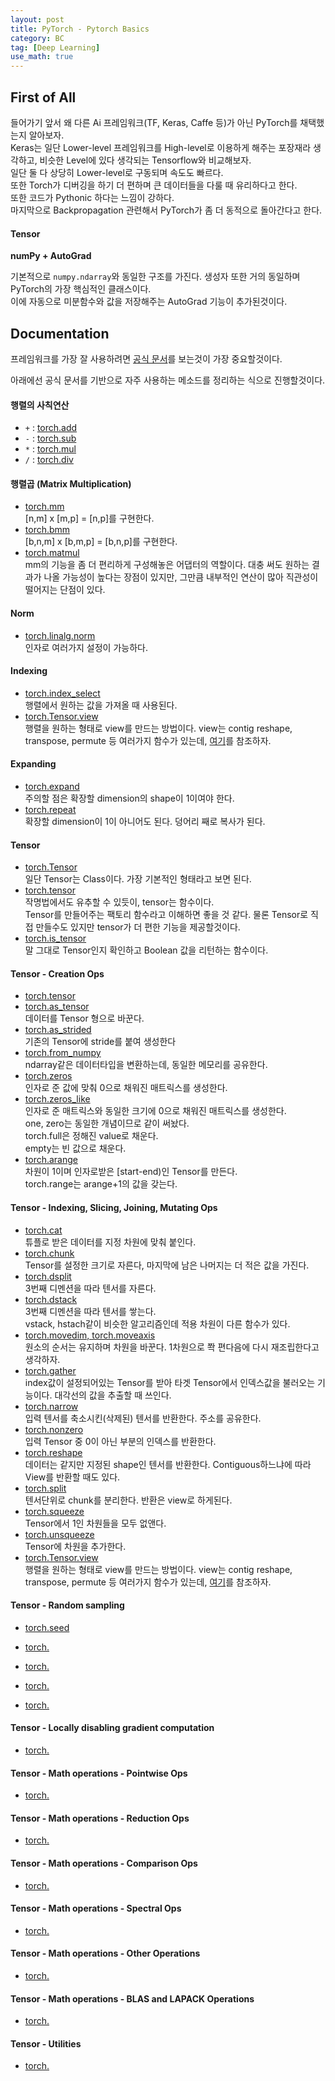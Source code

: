 ```yaml
---
layout: post
title: PyTorch - Pytorch Basics
category: BC
tag: [Deep Learning] 
use_math: true
---
```


## First of All  

들어가기 앞서 왜 다른 Ai 프레임워크(TF, Keras, Caffe 등)가 아닌 PyTorch를 채택했는지 알아보자.  
Keras는 일단 Lower-level 프레임워크를 High-level로 이용하게 해주는 포장재라 생각하고, 비슷한 Level에 있다 생각되는 Tensorflow와 비교해보자.  
일단 둘 다 상당히 Lower-level로 구동되며 속도도 빠르다.  
또한 Torch가 디버깅을 하기 더 편하며 큰 데이터들을 다룰 때 유리하다고 한다.  
또한 코드가 Pythonic 하다는 느낌이 강하다.  
마지막으로 Backpropagation 관련해서 PyTorch가 좀 더 동적으로 돌아간다고 한다.  

#### Tensor  

**numPy + AutoGrad**  

기본적으로 `numpy.ndarray`와 동일한 구조를 가진다. 생성자 또한 거의 동일하며 PyTorch의 가장 핵심적인 클래스이다.  
이에 자동으로 미분함수와 값을 저장해주는 AutoGrad 기능이 추가된것이다.  

## Documentation  

프레임워크를 가장 잘 사용하려면 [공식 문서](https://pytorch.org/docs/stable/index.html)를 보는것이 가장 중요할것이다.  

아래에선 공식 문서를 기반으로 자주 사용하는 메소드를 정리하는 식으로 진행할것이다.  

#### 행렬의 사칙연산  
- `+` : [torch.add](https://pytorch.org/docs/stable/generated/torch.add.html?highlight=add#torch.add)
- `-` : [torch.sub](https://pytorch.org/docs/stable/generated/torch.sub.html#torch.sub)
- `*` : [torch.mul](https://pytorch.org/docs/stable/generated/torch.mul.html?highlight=mul#torch.mul)
- `/` : [torch.div](https://pytorch.org/docs/stable/generated/torch.div.html?highlight=div#torch.div)

#### 행렬곱 (Matrix Multiplication)  

- [torch.mm](https://pytorch.org/docs/stable/generated/torch.mm.html?highlight=torch%20mm#torch.mm)    
    [n,m] x [m,p] = [n,p]를 구현한다.  
- [torch.bmm](https://pytorch.org/docs/stable/generated/torch.bmm.html?highlight=bmm#torch.bmm)  
    [b,n,m] x [b,m,p] = [b,n,p]를 구현한다.  
- [torch.matmul](https://pytorch.org/docs/stable/generated/torch.matmul.html?highlight=matmul#torch.matmul)  
    mm의 기능을 좀 더 편리하게 구성해놓은 어댑터의 역할이다. 대충 써도 원하는 결과가 나올 가능성이 높다는 장점이 있지만, 그만큼 내부적인 연산이 많아 직관성이 떨어지는 단점이 있다.  

#### Norm  

- [torch.linalg.norm](https://pytorch.org/docs/stable/generated/torch.linalg.norm.html)  
    인자로 여러가지 설정이 가능하다.  

#### Indexing  
- [torch.index_select](https://pytorch.org/docs/stable/generated/torch.index_select.html?highlight=index#torch.index_select)  
    행렬에서 원하는 값을 가져올 때 사용된다.  
- [torch.Tensor.view](https://pytorch.org/docs/stable/generated/torch.Tensor.view.html?highlight=view#torch.Tensor.view)  
    행렬을 원하는 형태로 view를 만드는 방법이다. view는 contig reshape, transpose, permute 등 여러가지 함수가 있는데, [여기](https://sanghyu.tistory.com/3)를 참조하자.    

#### Expanding  

- [torch.expand](https://pytorch.org/docs/stable/generated/torch.Tensor.expand.html?highlight=expand)  
    주의할 점은 확장할 dimension의 shape이 1이여야 한다.  
- [torch.repeat](https://pytorch.org/docs/stable/generated/torch.Tensor.repeat.html)  
    확장할 dimension이 1이 아니어도 된다. 덩어리 째로 복사가 된다.  

#### Tensor  

- [torch.Tensor](https://pytorch.org/docs/stable/tensors.html?highlight=tensor#torch.Tensor)  
    일단 Tensor는 Class이다. 가장 기본적인 형태라고 보면 된다.  
- [torch.tensor](https://pytorch.org/docs/stable/generated/torch.tensor.html?highlight=tensor#torch.tensor)  
    작명법에서도 유추할 수 있듯이, tensor는 함수이다.  
    Tensor를 만들어주는 팩토리 함수라고 이해하면 좋을 것 같다. 물론 Tensor로 직접 만들수도 있지만 tensor가 더 편한 기능을 제공할것이다.  
- [torch.is_tensor](https://pytorch.org/docs/stable/generated/torch.is_tensor.html#torch.is_tensor)  
    말 그대로 Tensor인지 확인하고 Boolean 값을 리턴하는 함수이다.  

#### Tensor - Creation Ops  
- [torch.tensor](https://pytorch.org/docs/stable/generated/torch.tensor.html?highlight=tensor#torch.tensor)  
- [torch.as_tensor](https://pytorch.org/docs/stable/generated/torch.as_tensor.html#torch.as_tensor)  
    데이터를 Tensor 형으로 바꾼다.  
- [torch.as_strided](https://pytorch.org/docs/stable/generated/torch.as_strided.html#torch.as_strided)  
    기존의 Tensor에 stride를 붙여 생성한다
- [torch.from_numpy](https://pytorch.org/docs/stable/generated/torch.from_numpy.html#torch.from_numpy)   
    ndarray같은 데이터타입을 변환하는데, 동일한 메모리를 공유한다.  
- [torch.zeros](https://pytorch.org/docs/stable/generated/torch.zeros.html#torch.zeros)  
    인자로 준 값에 맞춰 0으로 채워진 매트릭스를 생성한다. 
- [torch.zeros_like](https://pytorch.org/docs/stable/generated/torch.zeros_like.html#torch.zeros_like)  
    인자로 준 매트릭스와 동일한 크기에 0으로 채워진 매트릭스를 생성한다.  
    one, zero는 동일한 개념이므로 같이 써놨다.  
    torch.full은 정해진 value로 채운다.  
    empty는 빈 값으로 채운다.  
- [torch.arange](https://pytorch.org/docs/stable/generated/torch.arange.html#torch.arange)  
    차원이 1이며 인자로받은 [start-end)인 Tensor를 만든다.  
    torch.range는 arange+1의 값을 갖는다.  
#### Tensor - Indexing, Slicing, Joining, Mutating Ops  

- [torch.cat](https://pytorch.org/docs/stable/generated/torch.cat.html#torch.cat)  
    튜플로 받은 데이터를 지정 차원에 맞춰 붙인다.  
- [torch.chunk](https://pytorch.org/docs/stable/generated/torch.chunk.html#torch.chunk)  
    Tensor를 설정한 크기로 자른다, 마지막에 남은 나머지는 더 적은 값을 가진다.  
- [torch.dsplit](https://pytorch.org/docs/stable/generated/torch.dsplit.html#torch.dsplit)    
    3번째 디멘션을 따라 텐서를 자른다.  
- [torch.dstack](https://pytorch.org/docs/stable/generated/torch.dstack.html#torch.dstack)  
    3번째 디멘션을 따라 텐서를 쌓는다.  
    vstack, hstach같이 비슷한 알고리즘인데 적용 차원이 다른 함수가 있다.  
- [torch.movedim, torch.moveaxis](https://pytorch.org/docs/stable/generated/torch.movedim.html#torch.movedim)  
    원소의 순서는 유지하며 차원을 바꾼다. 1차원으로 쫙 편다음에 다시 재조립한다고 생각하자.  
- [torch.gather](https://pytorch.org/docs/stable/generated/torch.gather.html#torch.gather)  
    index값이 설정되어있는 Tensor를 받아 타겟 Tensor에서 인덱스값을 불러오는 기능이다. 대각선의 값을 추출할 때 쓰인다.  
- [torch.narrow](https://pytorch.org/docs/stable/generated/torch.narrow.html#torch.narrow)  
    입력 텐서를 축소시킨(삭제된) 텐서를 반환한다. 주소를 공유한다.  
- [torch.nonzero](https://pytorch.org/docs/stable/generated/torch.nonzero.html#torch.nonzero)  
    입력 Tensor 중 0이 아닌 부분의 인덱스를 반환한다.  
- [torch.reshape](https://pytorch.org/docs/stable/generated/torch.reshape.html#torch.reshape)  
    데이터는 같지만 지정된 shape인 텐서를 반환한다. Contiguous하느냐에 따라 View를 반환할 때도 있다.  
- [torch.split](https://pytorch.org/docs/stable/generated/torch.split.html#torch.split)  
    텐서단위로 chunk를 분리한다. 반환은 view로 하게된다.  
- [torch.squeeze](https://pytorch.org/docs/stable/generated/torch.squeeze.html#torch.squeeze)  
    Tensor에서 1인 차원들을 모두 없앤다.  
- [torch.unsqueeze](https://pytorch.org/docs/stable/generated/torch.unsqueeze.html#torch.unsqueeze)  
    Tensor에 차원을 추가한다.      
- [torch.Tensor.view](https://pytorch.org/docs/stable/generated/torch.Tensor.view.html?highlight=view#torch.Tensor.view)  
    행렬을 원하는 형태로 view를 만드는 방법이다. view는 contig reshape, transpose, permute 등 여러가지 함수가 있는데, [여기](https://sanghyu.tistory.com/3)를 참조하자.    
    
#### Tensor - Random sampling
- [torch.seed]()  
    
- [torch.]()  
    
- [torch.]()  
    
- [torch.]()  
    
- [torch.]()  
    
#### Tensor - Locally disabling gradient computation
- [torch.]()  
    
#### Tensor - Math operations - Pointwise Ops
- [torch.]()  
    
#### Tensor - Math operations - Reduction Ops
- [torch.]()  
    
#### Tensor - Math operations - Comparison Ops
- [torch.]()  
    
#### Tensor - Math operations - Spectral Ops
- [torch.]()  
    
#### Tensor - Math operations - Other Operations
- [torch.]()  
    
#### Tensor - Math operations - BLAS and LAPACK Operations
- [torch.]()  
    
#### Tensor - Utilities
- [torch.]()  
    

